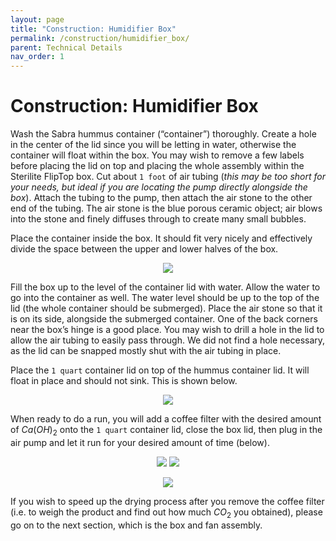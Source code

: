 ```yaml
---
layout: page
title: "Construction: Humidifier Box"
permalink: /construction/humidifier_box/
parent: Technical Details
nav_order: 1
---
```


# Construction: Humidifier Box

Wash the Sabra hummus container (“container”) thoroughly. Create a hole in the center of the lid since you will be letting in water, otherwise the container will float within the box. You may wish to remove a few labels before placing the lid on top and placing the whole assembly within the Sterilite FlipTop box.
Cut about `1 foot` of air tubing (*this may be too short for your needs, but ideal if you are locating the pump directly alongside the box*). Attach the tubing to the pump, then attach the air stone to the other end of the tubing. The air stone is the blue porous ceramic object; air blows into the stone and finely diffuses through to create many small bubbles.

Place the container inside the box. It should fit very nicely and effectively divide the space between the upper and lower halves of the box.

<p align="center">
    <image src="/openair-cyan/assets/images/assemblyinst/inside_reaction_chamber.png"></image>
</p>

Fill the box up to the level of the container lid with water. Allow the water to go into the container as well. The water level should be up to the top of the lid (the whole container should be submerged).
Place the air stone so that it is on its side, alongside the submerged container. One of the back corners near the box’s hinge is a good place. You may wish to drill a hole in the lid to allow the air tubing to easily pass through. We did not find a hole necessary, as the lid can be snapped mostly shut with the air tubing in place.

Place the `1 quart` container lid on top of the hummus container lid. It will float in place and should not sink. This is shown below.

<p align="center">
    <image src="/openair-cyan/assets/images/assemblyinst/inside_reaction_chamber_w_lid.png"></image>
</p>

When ready to do a run, you will add a coffee filter with the desired amount of $Ca(OH)_2$ onto the `1 quart` container lid, close the box lid, then plug in the air pump and let it run for your desired amount of time (below).

<p align="center">
    <image src="/openair-cyan/assets/images/assemblyinst/loading_reaction_chamber.png"></image> <image src="/openair-cyan/assets/images/assemblyinst/reaction_chamber_and_pump.png "></image>
</p>

<p align="center">
    <image src="/openair-cyan/assets/images/assemblyinst/wet_filter_and_material.png "></image>
</p>

If you wish to speed up the drying process after you remove the coffee filter (i.e. to weigh the product and find out how much $CO_2$ you obtained), please go on to the next section, which is the box and fan assembly.
